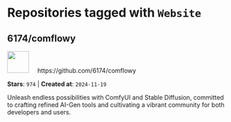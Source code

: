 # Repositories tagged with `Website`


## 6174/comflowy


<a href='https://github.com/6174/comflowy'>
<img src="https://avatars.githubusercontent.com/u/3872872?v=4" width="50" height="50"></a> &nbsp; &nbsp; https://github.com/6174/comflowy

**Stars**: `974` | **Created at**: `2024-11-19`


Unleash endless possibilities with ComfyUI and Stable Diffusion, committed to crafting refined AI-Gen tools and cultivating a vibrant community for both developers and users. 
